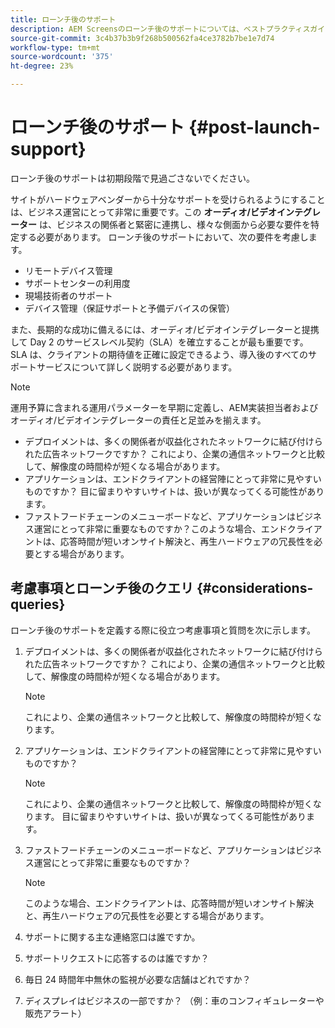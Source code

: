 ```yaml
---
title: ローンチ後のサポート
description: AEM Screensのローンチ後のサポートについては、ベストプラクティスガイドを参照してください。
source-git-commit: 3c4b37b3b9f268b500562fa4ce3782b7be1e7d74
workflow-type: tm+mt
source-wordcount: '375'
ht-degree: 23%

---
```



# ローンチ後のサポート {#post-launch-support}


ローンチ後のサポートは初期段階で見過ごさないでください。

サイトがハードウェアベンダーから十分なサポートを受けられるようにすることは、ビジネス運営にとって非常に重要です。この **オーディオ/ビデオインテグレーター** は、ビジネスの関係者と緊密に連携し、様々な側面から必要な要件を特定する必要があります。
ローンチ後のサポートにおいて、次の要件を考慮します。

* リモートデバイス管理
* サポートセンターの利用度
* 現場技術者のサポート
* デバイス管理（保証サポートと予備デバイスの保管）

また、長期的な成功に備えるには、オーディオ/ビデオインテグレーターと提携して Day 2 のサービスレベル契約（SLA）を確立することが最も重要です。 SLA は、クライアントの期待値を正確に設定できるよう、導入後のすべてのサポートサービスについて詳しく説明する必要があります。

>[!NOTE]
>
>運用予算に含まれる運用パラメーターを早期に定義し、AEM実装担当者およびオーディオ/ビデオインテグレーターの責任と足並みを揃えます。
>
>* デプロイメントは、多くの関係者が収益化されたネットワークに結び付けられた広告ネットワークですか？ これにより、企業の通信ネットワークと比較して、解像度の時間枠が短くなる場合があります。
>* アプリケーションは、エンドクライアントの経営陣にとって非常に見やすいものですか？ 目に留まりやすいサイトは、扱いが異なってくる可能性があります。
>* ファストフードチェーンのメニューボードなど、アプリケーションはビジネス運営にとって非常に重要なものですか？このような場合、エンドクライアントは、応答時間が短いオンサイト解決と、再生ハードウェアの冗長性を必要とする場合があります。

## 考慮事項とローンチ後のクエリ {#considerations-queries}

ローンチ後のサポートを定義する際に役立つ考慮事項と質問を次に示します。

1. デプロイメントは、多くの関係者が収益化されたネットワークに結び付けられた広告ネットワークですか？ これにより、企業の通信ネットワークと比較して、解像度の時間枠が短くなる場合があります。
 
   >[!NOTE]
   >
   > これにより、企業の通信ネットワークと比較して、解像度の時間枠が短くなります。

1. アプリケーションは、エンドクライアントの経営陣にとって非常に見やすいものですか？

   >[!NOTE]
   >
   > これにより、企業の通信ネットワークと比較して、解像度の時間枠が短くなります。 目に留まりやすいサイトは、扱いが異なってくる可能性があります。

1. ファストフードチェーンのメニューボードなど、アプリケーションはビジネス運営にとって非常に重要なものですか？

   >[!NOTE]
   >
   > このような場合、エンドクライアントは、応答時間が短いオンサイト解決と、再生ハードウェアの冗長性を必要とする場合があります。

1. サポートに関する主な連絡窓口は誰ですか。

1. サポートリクエストに応答するのは誰ですか？

1. 毎日 24 時間年中無休の監視が必要な店舗はどれですか？

1. ディスプレイはビジネスの一部ですか？ （例：車のコンフィギュレーターや販売アラート）
